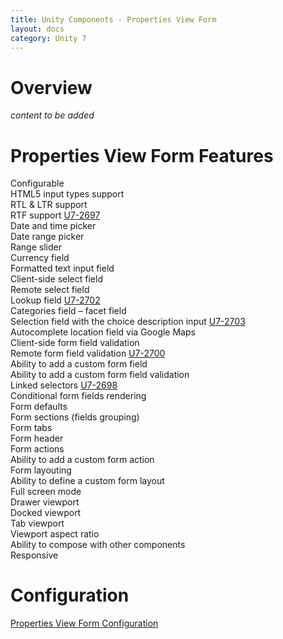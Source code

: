 ```yaml
---
title: Unity Components - Properties View Form
layout: docs
category: Unity 7
---
```

# Overview

*content to be added*

# Properties View Form Features

Configurable  
HTML5 input types support  
RTL & LTR support  
RTF support [U7-2697](https://jira.intellective.com/browse/U7-2697)  
Date and time picker  
Date range picker  
Range slider   
Currency field  
Formatted text input field   
Client-side select field  
Remote select field  
Lookup field [U7-2702](https://jira.intellective.com/browse/U7-2702)  
Categories field – facet field  
Selection field with the choice description input [U7-2703](https://jira.intellective.com/browse/U7-2703)  
Autocomplete location field via Google Maps  
Client-side form field validation  
Remote form field validation [U7-2700](https://jira.intellective.com/browse/U7-2700)  
Ability to add a custom form field  
Ability to add a custom form field validation  
Linked selectors [U7-2698](https://jira.intellective.com/browse/U7-2698)  
Conditional form fields rendering   
Form defaults  
Form sections (fields grouping)  
Form tabs  
Form header  
Form actions  
Ability to add a custom form action  
Form layouting  
Ability to define a custom form layout   
Full screen mode   
Drawer viewport   
Docked viewport  
Tab viewport  
Viewport aspect ratio   
Ability to compose with other components   
Responsive   

# Configuration

[Properties View Form Configuration](../configuration/properties-view-form.md)